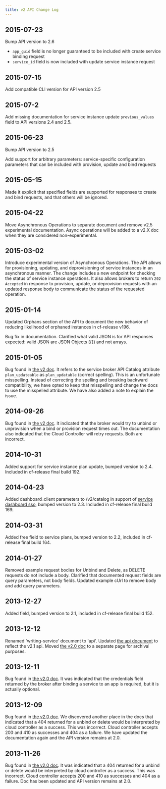 ```yaml
---
title: v2 API Change Log
---
```


## 2015-07-23 ##
Bump API version to 2.6

* `app_guid` field is no longer guaranteed to be included with create service binding request
* `service_id` field is now included with update service instance request

## 2015-07-15 ##
Add compatible CLI version for API version 2.5

## 2015-07-2 ##
Add missing documentation for service instance update `previous_values` field to API versions 2.4 and 2.5.

## 2015-06-23 ##
Bump API version to 2.5

Add support for arbitrary parameters: service-specific configuration parameters that can be included with provision, update and bind requests

## 2015-05-15 ##
Made it explicit that specified fields are supported for responses to create and bind requests, and that others will be ignored.

## 2015-04-22 ##
Move Asynchronous Operations to separate document and remove v2.5 experimental documentation. Async operations will be added to a v2.X doc when they are considered non-experimental.

## 2015-03-02 ##
Introduce experimental version of Asynchronous Operations. The API allows for provisioning, updating, and deprovisioning of service instances in an asynchronous manner. The change includes a new endpoint for checking the status of service instance operations. It also allows brokers to return `202 Accepted` in response to provision, update, or deprovision requests with an updated response body to communicate the status of the requested operation.

## 2015-01-14 ##
Updated Orphans section of the API to document the new behavior of reducing likelihood of orphaned instances in cf-release v196.

Bug fix in documentation. Clarified what valid JSON is for API responses expected: valid JSON are JSON Objects ({}) and not arrays.

## 2015-01-05 ##
Bug found in [the v2 doc](api.html). It refers to the service broker API Catalog attribute `plan_updateable` as `plan_updatable` (correct spelling). This is an unfortunate misspelling. Instead of correcting the spelling and breaking backward compatibility, we have opted to keep that misspelling and change the docs to use the misspelled attribute. We have also added a note to explain the issue.

## 2014-09-26 ##
Bug found in [the v2 doc](api.html). It indicated that the broker would try to
unbind or unprovision when a bind or provision request times out. The
documentation also indicated that the Cloud Controller will retry requests.
Both are incorrect.

## 2014-10-31 ##
Added support for service instance plan update, bumped version to 2.4. Included in cf-release final build 192.

## 2014-04-23 ##
Added dashboard_client parameters to /v2/catalog in support of [service dashboard sso](dashboard-sso.html), bumped version to 2.3. Included in cf-release final build 169.

## 2014-03-31 ##
Added free field to service plans, bumped version to 2.2, included in cf-release final build 164.

## 2014-01-27 ##
Removed example request bodies for Unbind and Delete, as DELETE requests do not
include a body. Clarified that documented request fields are query parameters,
not body fields. Updated example cUrl to remove body and add query
parameters.

## 2013-12-27 ##
Added field, bumped version to 2.1, included in cf-release final build 152.

## 2013-12-12 ##
Renamed 'writing-service' document to 'api'. Updated [the api document](api.html) to reflect the v2.1 api.  Moved [the v2.0 doc](api-v2.0.html) to a separate page for archival purposes.

## 2013-12-11 ##
Bug found in [the v2.0 doc](api-v2.0.html). It was indicated that the
credentials field returned by the broker after binding a service to an app is
required, but it is actually optional.

## 2013-12-09 ##
Bug found in [the v2.0 doc](api-v2.0.html). We discovered another place in the
docs that indicated that a 404 returned for a unbind or delete would be
interpreted by cloud controller as a success. This was incorrect. Cloud
controller accepts 200 and 410 as successes and 404 as a failure. We have
updated the documentation again and the API version remains at 2.0.

## 2013-11-26 ##
Bug found in [the v2.0 doc](api-v2.0.html). It was indicated that a 404
returned for a unbind or delete would be interpreted by cloud controller as a
success. This was incorrect. Cloud controller accepts 200 and 410 as successes
and 404 as a failure. Doc has been updated and API version remains at 2.0.
